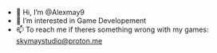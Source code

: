 - 👋 Hi, I’m @Alexmay9
- 👀 I’m interested in Game Developement
- 📫 To reach me if theres something wrong with my games: skymaystudio@proton.me

<!---
Alexmay9/Alexmay9 is a ✨ special ✨ repository because its `README.md` (this file) appears on your GitHub profile.
You can click the Preview link to take a look at your changes.
--->
